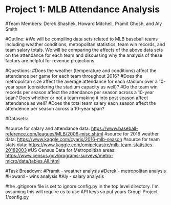 # Project 1: MLB Attendance Analysis

#Team Members: Derek Shashek, Howard Mitchell, Pramit Ghosh, and Aly Smith

#Outline:
#We will be compiling data sets related to MLB baseball teams including weather conditions, metropolitan statistics, team win records, and team salary totals. We will be comparing the affects of the above data sets on the attendance for each team and discussing why the analysis of these factors are helpful for revenue projections.

#Questions: 
#Does the weather (temperature and conditions) affect the attendance per game for each team throughout 2016?
#Does the metropolitan size affect the average attendance for each stadium over a 10- year span (considering the stadium capacity as well)?
#Do the team win records per season affect the attendance per season across a 10-year span? Does whether or not a team making it into post season affect attendance as well?
#Does the total team salary each season affect the attendence per season across a 10-year span?

#Datasets:

#source for salary and attendance data: https://www.baseball-reference.com/leagues/MLB/2006-misc.shtml
#source for 2016 weather data: https://www.kaggle.com/cyaris/2016-mlb-season
#source for team stats data: https://www.kaggle.com/omipelcastre/mlb-team-statistics-20182003
#US Census Data for Metropolitian areas: https://www.census.gov/programs-surveys/metro-micro/data/tables.All.html

#Task Breadown:
#Pramit - weather analysis
#Derek - metropolitan analysis
#Howard - wins analysis
#Aly - salary analysis



#the .gitignore file is set to ignore config.py in the top level directory.  I'm assuming this will require us to use API keys so put yours Group-Project-1/config.py
